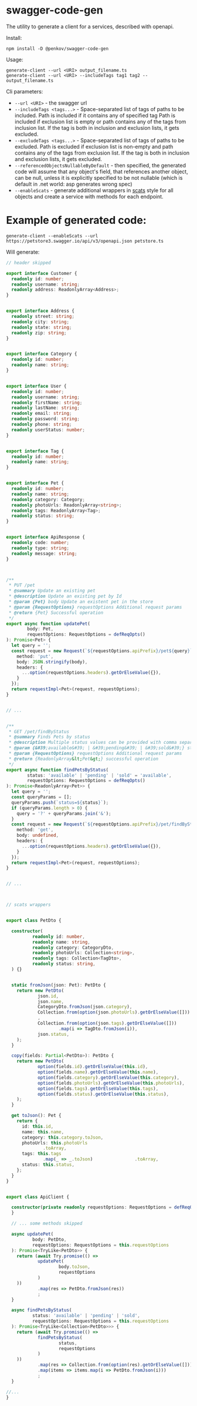 # swagger-code-gen
The utility to generate a client for a services, described with openapi.

Install:
```shell
npm install -D @penkov/swagger-code-gen
```


Usage:
```shell
generate-client --url <URI> output_filename.ts
generate-client --url <URI> --includeTags tag1 tag2 -- output_filename.ts
```

Cli parameters:
* `--url <URI>` - the swagger url
* `--includeTags <tags...>` - Space-separated list of tags of paths to be included. Path is included if it contains any of specified tag
  Path is included if exclusion list is empty or path contains any of the tags from inclusion list.
  If the tag is both in inclusion and exclusion lists, it gets excluded.
* `--excludeTags <tags...>` - Space-separated list of tags of paths to be excluded. 
  Path is excluded if exclusion list is non-empty and path contains any of the tags from exclusion list.
  If the tag is both in inclusion and exclusion lists, it gets excluded.
* `--referencedObjectsNullableByDefault` - then specified, the generated code will assume that
  any object's field, that references another object, can be null, unless it is explicitly specified to be not nullable
  (which is default in .net world: asp generates wrong spec)
* `--enableScats` - generate additional wrappers in [scats](https://www.npmjs.com/package/scats) 
  style for all objects and create a service with methods for each endpoint.



# Example of generated code:

```shell
generate-client --enableScats --url https://petstore3.swagger.io/api/v3/openapi.json petstore.ts
```

Will generate:
```typescript
// header skipped

export interface Customer {
  readonly id: number;
  readonly username: string;
  readonly address: ReadonlyArray<Address>;
}


export interface Address {
  readonly street: string;
  readonly city: string;
  readonly state: string;
  readonly zip: string;
}


export interface Category {
  readonly id: number;
  readonly name: string;
}


export interface User {
  readonly id: number;
  readonly username: string;
  readonly firstName: string;
  readonly lastName: string;
  readonly email: string;
  readonly password: string;
  readonly phone: string;
  readonly userStatus: number;
}


export interface Tag {
  readonly id: number;
  readonly name: string;
}


export interface Pet {
  readonly id: number;
  readonly name: string;
  readonly category: Category;
  readonly photoUrls: ReadonlyArray<string>;
  readonly tags: ReadonlyArray<Tag>;
  readonly status: string;
}


export interface ApiResponse {
  readonly code: number;
  readonly type: string;
  readonly message: string;
}



/**
 * PUT /pet
 * @summary Update an existing pet
 * @description Update an existing pet by Id
 * @param {Pet} body Update an existent pet in the store
 * @param {RequestOptions} requestOptions Additional request params
 * @return {Pet} Successful operation
 */
export async function updatePet(
        body: Pet,
        requestOptions: RequestOptions = defReqOpts()
): Promise<Pet> {
  let query = '';
  const request = new Request(`${requestOptions.apiPrefix}/pet${query}`, {
    method: 'put',
    body: JSON.stringify(body),
    headers: {
      ...option(requestOptions.headers).getOrElseValue({}),
    }
  });
  return requestImpl<Pet>(request, requestOptions);
}


// ...


/**
 * GET /pet/findByStatus
 * @summary Finds Pets by status
 * @description Multiple status values can be provided with comma separated strings
 * @param {&#39;available&#39; | &#39;pending&#39; | &#39;sold&#39;} status Status values that need to be considered for filter
 * @param {RequestOptions} requestOptions Additional request params
 * @return {ReadonlyArray&lt;Pet&gt;} successful operation
 */
export async function findPetsByStatus(
        status: 'available' | 'pending' | 'sold' = 'available',
        requestOptions: RequestOptions = defReqOpts()
): Promise<ReadonlyArray<Pet>> {
  let query = '';
  const queryParams = [];
  queryParams.push(`status=${status}`);
  if (queryParams.length > 0) {
    query = '?' + queryParams.join('&');
  }
  const request = new Request(`${requestOptions.apiPrefix}/pet/findByStatus${query}`, {
    method: 'get',
    body: undefined,
    headers: {
      ...option(requestOptions.headers).getOrElseValue({}),
    }
  });
  return requestImpl<Pet>(request, requestOptions);
}


// ...



// scats wrappers


export class PetDto {

  constructor(
          readonly id: number,
          readonly name: string,
          readonly category: CategoryDto,
          readonly photoUrls: Collection<string>,
          readonly tags: Collection<TagDto>,
          readonly status: string,
  ) {}


  static fromJson(json: Pet): PetDto {
    return new PetDto(
            json.id,
            json.name,
            CategoryDto.fromJson(json.category),
            Collection.from(option(json.photoUrls).getOrElseValue([]))
            ,
            Collection.from(option(json.tags).getOrElseValue([]))
                    .map(i => TagDto.fromJson(i)),
            json.status,
    );
  }

  copy(fields: Partial<PetDto>): PetDto {
    return new PetDto(
            option(fields.id).getOrElseValue(this.id),
            option(fields.name).getOrElseValue(this.name),
            option(fields.category).getOrElseValue(this.category),
            option(fields.photoUrls).getOrElseValue(this.photoUrls),
            option(fields.tags).getOrElseValue(this.tags),
            option(fields.status).getOrElseValue(this.status),
    );
  }

  get toJson(): Pet {
    return {
      id: this.id,
      name: this.name,
      category: this.category.toJson,
      photoUrls: this.photoUrls
              .toArray,
      tags: this.tags
              .map(_ => _.toJson)                .toArray,
      status: this.status,
    };
  }
}


export class ApiClient {

  constructor(private readonly requestOptions: RequestOptions = defReqOpts()) {
  }

  // ... some methods skipped

  async updatePet(
          body: PetDto,
          requestOptions: RequestOptions = this.requestOptions
  ): Promise<TryLike<PetDto>> {
    return (await Try.promise(() =>
            updatePet(
                    body.toJson,
                    requestOptions
            )
    ))
            .map(res => PetDto.fromJson(res))
            ;
  }

  async findPetsByStatus(
          status: 'available' | 'pending' | 'sold',
          requestOptions: RequestOptions = this.requestOptions
  ): Promise<TryLike<Collection<PetDto>>> {
    return (await Try.promise(() =>
            findPetsByStatus(
                    status,
                    requestOptions
            )
    ))
            .map(res => Collection.from(option(res).getOrElseValue([])))
            .map(items => items.map(i => PetDto.fromJson(i)))
            ;
  }

//...
}

```
